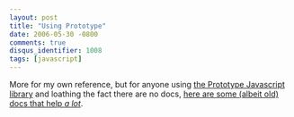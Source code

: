 ```yaml
---
layout: post
title: "Using Prototype"
date: 2006-05-30 -0800
comments: true
disqus_identifier: 1008
tags: [javascript]
---
```

More for my own reference, but for anyone using [the Prototype
Javascript library](http://prototype.conio.net/) and loathing the fact
there are no docs, [here are some (albeit old) docs that help *a
lot*](http://www.sergiopereira.com/articles/prototype.js.html).

